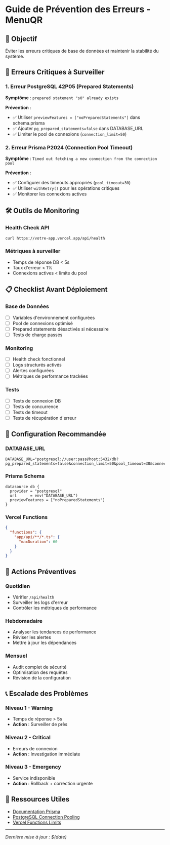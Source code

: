 # Guide de Prévention des Erreurs - MenuQR

## 🎯 Objectif
Éviter les erreurs critiques de base de données et maintenir la stabilité du système.

## 🚨 Erreurs Critiques à Surveiller

### 1. Erreur PostgreSQL 42P05 (Prepared Statements)
**Symptôme** : `prepared statement "s0" already exists`

**Prévention** :
- ✅ Utiliser `previewFeatures = ["noPreparedStatements"]` dans schema.prisma
- ✅ Ajouter `pg_prepared_statements=false` dans DATABASE_URL
- ✅ Limiter le pool de connexions (`connection_limit=50`)

### 2. Erreur Prisma P2024 (Connection Pool Timeout)
**Symptôme** : `Timed out fetching a new connection from the connection pool`

**Prévention** :
- ✅ Configurer des timeouts appropriés (`pool_timeout=30`)
- ✅ Utiliser `withRetry()` pour les opérations critiques
- ✅ Monitorer les connexions actives

## 🛠️ Outils de Monitoring

### Health Check API
```bash
curl https://votre-app.vercel.app/api/health
```

### Métriques à surveiller
- Temps de réponse DB < 5s
- Taux d'erreur < 1%
- Connexions actives < limite du pool

## 📋 Checklist Avant Déploiement

### Base de Données
- [ ] Variables d'environnement configurées
- [ ] Pool de connexions optimisé
- [ ] Prepared statements désactivés si nécessaire
- [ ] Tests de charge passés

### Monitoring
- [ ] Health check fonctionnel
- [ ] Logs structurés activés
- [ ] Alertes configurées
- [ ] Métriques de performance trackées

### Tests
- [ ] Tests de connexion DB
- [ ] Tests de concurrence
- [ ] Tests de timeout
- [ ] Tests de récupération d'erreur

## 🔧 Configuration Recommandée

### DATABASE_URL
```env
DATABASE_URL="postgresql://user:pass@host:5432/db?pg_prepared_statements=false&connection_limit=50&pool_timeout=30&connect_timeout=60"
```

### Prisma Schema
```prisma
datasource db {
  provider = "postgresql"
  url      = env("DATABASE_URL")
  previewFeatures = ["noPreparedStatements"]
}
```

### Vercel Functions
```json
{
  "functions": {
    "app/api/**/*.ts": {
      "maxDuration": 60
    }
  }
}
```

## 🚀 Actions Préventives

### Quotidien
- Vérifier `/api/health`
- Surveiller les logs d'erreur
- Contrôler les métriques de performance

### Hebdomadaire
- Analyser les tendances de performance
- Réviser les alertes
- Mettre à jour les dépendances

### Mensuel
- Audit complet de sécurité
- Optimisation des requêtes
- Révision de la configuration

## 📞 Escalade des Problèmes

### Niveau 1 - Warning
- Temps de réponse > 5s
- **Action** : Surveiller de près

### Niveau 2 - Critical
- Erreurs de connexion
- **Action** : Investigation immédiate

### Niveau 3 - Emergency
- Service indisponible
- **Action** : Rollback + correction urgente

## 🔗 Ressources Utiles

- [Documentation Prisma](https://www.prisma.io/docs/)
- [PostgreSQL Connection Pooling](https://www.postgresql.org/docs/current/runtime-config-connection.html)
- [Vercel Functions Limits](https://vercel.com/docs/functions/serverless-functions/runtimes#limits)

---
*Dernière mise à jour : $(date)* 
